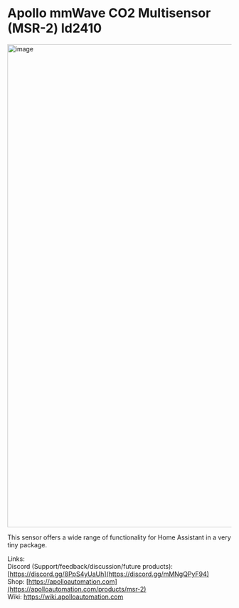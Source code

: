 # Apollo mmWave CO2 Multisensor (MSR-2) ld2410

<img width="1083" alt="image" src="https://github.com/ApolloAutomation/MSR-2/assets/24777085/63cdafa0-2572-44a0-b7fa-dabc629c93ef">



This sensor offers a wide range of functionality for Home Assistant in a very tiny package.

Links: \
Discord (Support/feedback/discussion/future products): [https://discord.gg/8PpS4yUaUh](https://discord.gg/mMNgQPyF94) \
Shop: [https://apolloautomation.com](https://apolloautomation.com/products/msr-2) \
Wiki: https://wiki.apolloautomation.com
